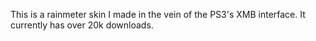This is a rainmeter skin I made in the vein of the PS3's XMB interface. It currently has over 20k downloads.
